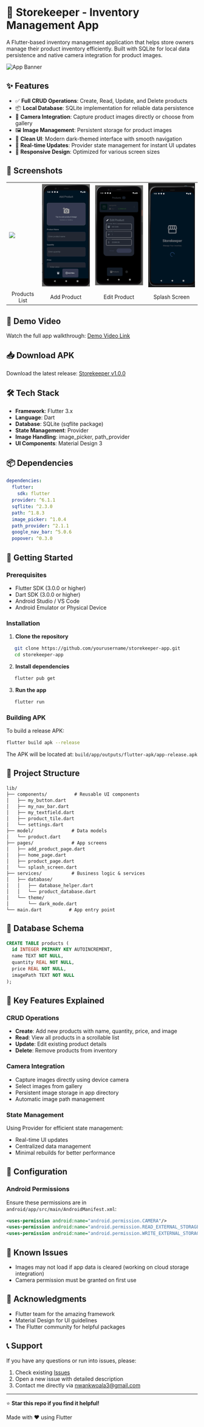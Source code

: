 # 🏪 Storekeeper - Inventory Management App

A Flutter-based inventory management application that helps store owners manage their product inventory efficiently. Built with SQLite for local data persistence and native camera integration for product images.

![App Banner](screenshots/banner.png)

## ✨ Features

- ✅ **Full CRUD Operations**: Create, Read, Update, and Delete products
- 📦 **Local Database**: SQLite implementation for reliable data persistence
- 📸 **Camera Integration**: Capture product images directly or choose from gallery
- 🖼️ **Image Management**: Persistent storage for product images
- 🎨 **Clean UI**: Modern dark-themed interface with smooth navigation
- 🔄 **Real-time Updates**: Provider state management for instant UI updates
- 📱 **Responsive Design**: Optimized for various screen sizes

## 📱 Screenshots

<table>
  <tr>
    <td><img src="assets/products_list.png" width="200"/></td>
    <td><img src="assets/add_product.png" width="200"/></td>
    <td><img src="assets/edit_product.png" width="200"/></td>
    <td><img src="assets/slash_screen.png" width="200"/></td>
  </tr>
  <tr>
    <td align="center">Products List</td>
    <td align="center">Add Product</td>
    <td align="center">Edit Product</td>
    <td align="center">Splash Screen</td>
  </tr>
</table>

## 🎥 Demo Video

Watch the full app walkthrough: [Demo Video Link](YOUR_GOOGLE_DRIVE_LINK)

## 📥 Download APK

Download the latest release: [Storekeeper v1.0.0](YOUR_APK_LINK)

## 🛠️ Tech Stack

- **Framework**: Flutter 3.x
- **Language**: Dart
- **Database**: SQLite (sqflite package)
- **State Management**: Provider
- **Image Handling**: image_picker, path_provider
- **UI Components**: Material Design 3

## 📦 Dependencies

```yaml
dependencies:
  flutter:
    sdk: flutter
  provider: ^6.1.1
  sqflite: ^2.3.0
  path: ^1.8.3
  image_picker: ^1.0.4
  path_provider: ^2.1.1
  google_nav_bar: ^5.0.6
  popover: ^0.3.0
```

## 🚀 Getting Started

### Prerequisites

- Flutter SDK (3.0.0 or higher)
- Dart SDK (3.0.0 or higher)
- Android Studio / VS Code
- Android Emulator or Physical Device

### Installation

1. **Clone the repository**

```bash
   git clone https://github.com/yourusername/storekeeper-app.git
   cd storekeeper-app
```

2. **Install dependencies**

```bash
   flutter pub get
```

3. **Run the app**

```bash
   flutter run
```

### Building APK

To build a release APK:

```bash
flutter build apk --release
```

The APK will be located at: `build/app/outputs/flutter-apk/app-release.apk`

## 📂 Project Structure

```
lib/
├── components/          # Reusable UI components
│   ├── my_button.dart
│   ├── my_nav_bar.dart
│   ├── my_textfield.dart
│   ├── product_tile.dart
│   └── settings.dart
├── model/              # Data models
│   └── product.dart
├── pages/              # App screens
│   ├── add_product_page.dart
│   ├── home_page.dart
│   ├── product_page.dart
│   └── splash_screen.dart
├── services/           # Business logic & services
│   ├── database/
│   │   ├── database_helper.dart
│   │   └── product_database.dart
│   └── theme/
│       └── dark_mode.dart
└── main.dart          # App entry point
```

## 💾 Database Schema

```sql
CREATE TABLE products (
  id INTEGER PRIMARY KEY AUTOINCREMENT,
  name TEXT NOT NULL,
  quantity REAL NOT NULL,
  price REAL NOT NULL,
  imagePath TEXT NOT NULL
);
```

## 🎯 Key Features Explained

### CRUD Operations

- **Create**: Add new products with name, quantity, price, and image
- **Read**: View all products in a scrollable list
- **Update**: Edit existing product details
- **Delete**: Remove products from inventory

### Camera Integration

- Capture images directly using device camera
- Select images from gallery
- Persistent image storage in app directory
- Automatic image path management

### State Management

Using Provider for efficient state management:

- Real-time UI updates
- Centralized data management
- Minimal rebuilds for better performance

## 🔧 Configuration

### Android Permissions

Ensure these permissions are in `android/app/src/main/AndroidManifest.xml`:

```xml
<uses-permission android:name="android.permission.CAMERA"/>
<uses-permission android:name="android.permission.READ_EXTERNAL_STORAGE"/>
<uses-permission android:name="android.permission.WRITE_EXTERNAL_STORAGE"/>
```

## 🐛 Known Issues

- Images may not load if app data is cleared (working on cloud storage integration)
- Camera permission must be granted on first use

## 🙏 Acknowledgments

- Flutter team for the amazing framework
- Material Design for UI guidelines
- The Flutter community for helpful packages

## 📞 Support

If you have any questions or run into issues, please:

1. Check existing [Issues](https://github.com/yourusername/storekeeper-app/issues)
2. Open a new issue with detailed description
3. Contact me directly via [nwankwoala3@gmail.com](mailto:nwankwoala3@gmail.com)

---

⭐ **Star this repo if you find it helpful!**

Made with ❤️ using Flutter
